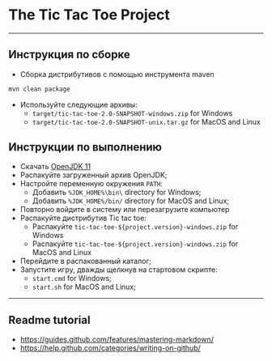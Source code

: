 # The Tic Tac Toe Project

-----------------------------------------------------------------------------------

## Инструкция по сборке

- Сборка дистрибутивов с помощью инструмента maven

```bash
mvn clean package
```

- Используйте следующие архивы:
    - `target/tic-tac-toe-2.0-SNAPSHOT-windows.zip` for Windows
    - `target/tic-tac-toe-2.0-SNAPSHOT-unix.tar.gz` for MacOS and Linux

## Инструкции по выполнению

- Скачать [OpenJDK 11](https://jdk.java.net/21/)
- Распакуйте загруженный архив OpenJDK;
- Настройте переменную окружения `PATH`:
    - Добавить `%JDK_HOME%\bin\` directory for Windows;
    - Добавить `%JDK_HOME%/bin/` directory for MacOS and Linux;
- Повторно войдите в систему или перезагрузите компьютер
- Распакуйте дистрибутив Tic tac toe:
    - Распакуйте `tic-tac-toe-${project.version}-windows.zip` for Windows
    - Распакуйте `tic-tac-toe-${project.version}-windows.zip` for MacOS and Linux
- Перейдите в распакованный каталог;
- Запустите игру, дважды щелкнув на стартовом скрипте:
    - `start.cmd` for Windows;
    - `start.sh` for MacOS and Linux;

-----------------------------------------------------------------------------------

## Readme tutorial

- https://guides.github.com/features/mastering-markdown/
- https://help.github.com/categories/writing-on-github/
